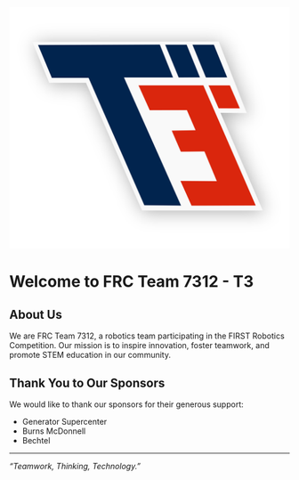 ![alt text](T3-Logo.png)
# Welcome to FRC Team 7312 - T3

## About Us
We are FRC Team 7312, a robotics team participating in the FIRST Robotics Competition. Our mission is to inspire innovation, foster teamwork, and promote STEM education in our community.

## Thank You to Our Sponsors
We would like to thank our sponsors for their generous support:
- Generator Supercenter
- Burns McDonnell
- Bechtel

---

*“Teamwork, Thinking, Technology.”*
